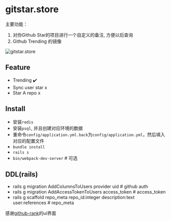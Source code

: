 # gitstar.store

主要功能：
1. 对你Github Star的项目进行一个自定义的备注, 方便以后查询
2. Github Trending 的镜像

![gitstar.store](https://user-images.githubusercontent.com/18432680/59833263-4b49d800-9378-11e9-81b1-dd607f1b57fe.png)


## Feature

* Trending ✔️
* Sync user star x
* Star A repo x

## Install

* 安装`redis`
* 安装`psql`, 并且创建对应环境的数据
* 重命令`config/application.yml.back`为`config/application.yml`，然后填入对应的配置文件
* `bundle install`
* `rails s`
* `bin/webpack-dev-server` # 可选

## DDL(rails)

* rails g migration AddColumnsToUsers provider uid # github auth
* rails g migration AddAccessTokenToUsers access_token # access_token
* rails g scaffold repo_meta repo_id:integer description:text user:references # repo_meta

感谢[github-rank](https://github.com/jaywcjlove/github-rank)的ui界面